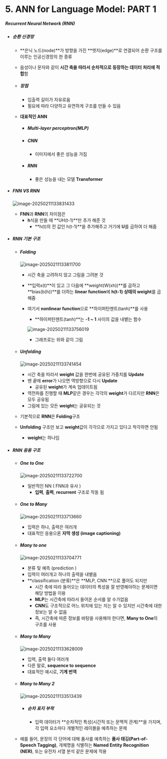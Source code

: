 # 5. ANN for Language Model: PART 1

##### Recurrent Neural Network (RNN)

- ##### 순환 신경망

  - **은닉 노드(node)**가 방향을 가진 **엣지(edge)**로 연결되어 순환 구조를 이루는 인공신경망의 한 종류

  - 음성이나 문자와 같이 **시간 축을 따라서 순차적으로 등장하는 데이터 처리에 적합**함

  - ##### 장점

    - 입출력 길이가 자유로움
    - 필요에 따라 다양하고 유연하게 구조를 만들 수 있음

  - **대표적인 ANN**

    - ##### Multi-layer perceptron(MLP)

    - ##### CNN

      - 이미지에서 좋은 성능을 가짐

    - ##### RNN

      - 좋은 성능을 내는 모델 **Transformer**



- ##### FNN VS RNN

  ![image-20250211133831433](images/image-20250211133831433.png)

  - **FNN**과 **RNN**의 차이점은
    - **h**식을 만들 때 **UH(t-1)**만 추가 해준 것
      - **h(t)의 전 값인 h(t-1)**을 추가해주고 거기에 **U**를 곱하여 더 해줌



- ##### RNN 기본 구조

  - ##### Folding

    ![image-20250211133811700](images/image-20250211133811700.png)

    - 시간 축을 고려하지 않고 그림을 그려본 것

    - **입력x(t)**이 있고 그 다음에 **weight(W(xh))**를 곱하고 **bias(b(h))**를 더하는  **linear function**에 **h(t-1) 상태의 weight**를 곱해줌

    - 여기서 **nonlinear function**으로 **하이퍼탄젠트(tanh)**를 사용

      - **하이퍼탄젠트(tanh)**는 **-1 ~ 1** 사이의 값을 내뱉는 함수

      ![image-20250211133756019](images/image-20250211133756019.png)

      - 그래프로는 위와 같이 그림

  - ##### Unfolding

    ![image-20250211133741454](images/image-20250211133741454.png)

    - 시간 축을 따라서 **weight** 값을 한번에 공유된 가중치를 **Update**
    - 맨 끝에 **error**가 나오면 역방향으로 다시 **Update**
      - 공유된 **weight**가 계속 업데이트됨
    - 역전파를 진행할 때 **MLP**같은 경우는 각각의  **weight**가 다르지만 **RNN**은 모두 공유됨
    - 그림에 있는 모든 **weight**는 공유되는 것

  - 기본적으로 **RNN**은 **Folding**구조

  - **Unfolding** 구조만 보고 **weight**값이 각각으로 가지고 있다고 착각하면 안됨

    - **weight**는 하나임



- ##### RNN 응용 구조

  - ##### One to One

    ![image-20250211133722700](images/image-20250211133722700.png)

    - 일반적인 NN ( FNN과 유사 )
      - **입력**, **출력**, **recurrent** 구조로 작동 됨

  - ##### One to Many

    ![image-20250211133713660](images/image-20250211133713660.png)

    - 입력은 하나, 출력은 여러개
    - 대표적인 응용으론 **자막 생성 (image captioning)**

  - ##### Many to one

    ![image-20250211133704771](images/image-20250211133704771.png)

    - 분류 및 예측 (prediction )
    - 입력이 여러개고 하나의 출력을 내뱉음
    - **classification (분류)**은 **MLP, CNN **으로 풀어도 되지만
      - 시간 축에 따라 들어오는 데이터의 특성을 잘 반영해야하는 문제이면 해당 방법을 이용
      - **MLP**는 시간축에 따라서 들어온 순서를 알 수가없음
      - **CNN**도 구조적으로 어느 위치에 있는 지는 알 수 있지만 시간축에 대한 정보는 알 수 없음
      - 즉, 시간축에 따른 정보를 바탕을 사용해야 한다면, **Many to One**의 구조를 사용

  - ##### Many to Many

    ![image-20250211133628009](images/image-20250211133628009.png)

    - 입력, 출력 둘다 여러개
    - 다른 말로, **sequence to sequence**
    - 대표적인 예시로, **기계 번역**

  - ##### Many to Many 2

    ![image-20250211133513439](images/image-20250211133513439.png)

    - ##### 순차 표지 부착

      - 입력 데이터가 **순차적인 특성(시간적 또는 문맥적 관계)**을 가지며, 각 입력 요소마다 개별적인 레이블을 예측하는 문제
  - 예를 들어, 문장의 각 단어에 대해 품사를 예측하는 **품사 태깅(Part-of-Speech Tagging)**, 개체명을 식별하는 **Named Entity Recognition (NER)**, 또는 유전자 서열 분석 같은 문제에 적용


